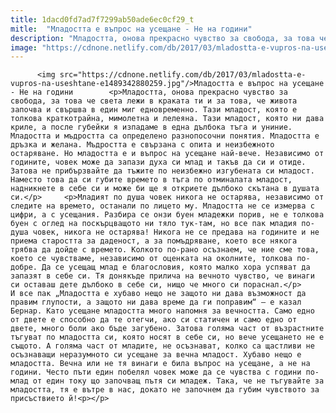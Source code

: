 ```yaml
---
title: 1dacd0fd7ad7f7299ab50ade6ec0cf29_t
mitle:  "Младостта е въпрос на усещане - Не на години"
description: "Младостта, онова прекрасно чувство за свобода, за това че света лежи в краката ти и за това, че живота започва и свършва в един миг едновременно. Тази младост, която е толкова краткотрайна, мимолетна и лелеяна. Тази младост, която ни дава криле, а после губейки я изпадаме в една дълбока тъга и униние. Младостта и мъдростта …"
image: "https://cdnone.netlify.com/db/2017/03/mladostta-e-vupros-na-useshtane-e1489342880259.jpg"
---
```


          <img src="https://cdnone.netlify.com/db/2017/03/mladostta-e-vupros-na-useshtane-e1489342880259.jpg"/>Младостта е въпрос на усещане - Не на години        <p>Младостта, онова прекрасно чувство за свобода, за това че света лежи в краката ти и за това, че живота започва и свършва в един миг едновременно. Тази младост, която е толкова краткотрайна, мимолетна и лелеяна. Тази младост, която ни дава криле, а после губейки я изпадаме в една дълбока тъга и униние. Младостта и мъдростта са определено разнопосочни понятия. Младостта е дръзка и желана. Мъдростта е свързана с опита и неизбежното остаряване. Но младостта е и въпрос на усещане най-вече. Независимо от годините, човек може да запази духа си млад и такъв да си и отиде. Затова не прибързвайте да тъжите по неизбежно изгубената си младост. Наместо това да си губите времето в тъга по отминалата младост, надникнете в себе си и може би ще я откриете дълбоко скътана в душата си.</p>     <p>Младият по душа човек никога не остарява, независимо от следите на времето, останали по лицето му. Младостта не се измерва с цифри, а с усещания. Разбира се онзи буен младежки порив, не е толкова буен с оглед на поскърцващото ни тяло тук-там, но все пак младия по-душа човек, никога не остарява! Никога не се предава на годините и не приема старостта за даденост, а за помъдряване, което все някога трябва да дойде с времето. Колкото по-рано осъзнаем, че ние сме това, което се чувстваме, независимо от оценката на околните, толкова по-добре. Да се усещащ млад е благословия, която малко хора успяват да запазят в себе си. Тя донякъде прилича на вечното чувство, че винаги си оставаш дете дълбоко в себе си, нищо че много си пораснал.</p>     И все пак „Младостта е хубаво нещо не защото ни дава възможност да правим глупости, а защото ни дава време да ги поправим“ – е казал Бернар. Като усещане младостта много напомня за вечността. Само едно от двете е способно да те отегчи, ако си статичен и само едно от двете, много боли ако бъде загубено. Затова голяма част от възрастните тъгуват по младостта си, която носят в себе си, но вече усещането не е същото. А голяма част от младите, не осъзнават, колко са щастливи не осъзнаващи неразумното си усещане за вечна младост. Хубаво нещо е младостта. Вечна или не тя винаги е била въпрос на усещане, а не на години. Често пъти един побелял човек може да се чувства с години по-млад от един току що започващ пътя си младеж. Така, че не тъгувайте за младостта, тя е вътре в нас, докато не започнем да губим чувството за присъствието й!<p></p>        